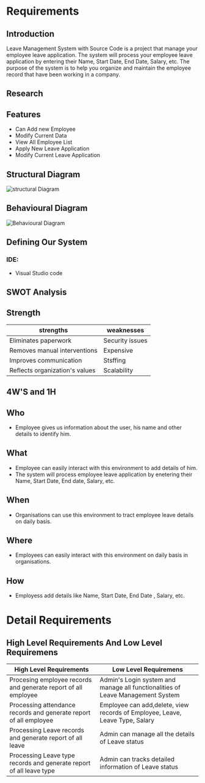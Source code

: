 # Requirements
## Introduction
Leave Management System with Source Code is a project that manage your employee leave application. The system will process your employee leave application by entering their Name, Start Date, End Date, Salary, etc. The purpose of the system is to help you organize and maintain the employee record that have been working in a company.
## Research

## Features 
- Can Add new Employee
- Modify Current Data
- View All Employee List
- Apply New Leave Application
- Modify Current Leave Application

## Structural Diagram
![structural Diagram](https://www.freeprojectz.com/sites/default/files/xLeave,P20Management,P20System,P20First,P20Level.jpeg.pagespeed.ic.lmwALRskHL.jpg)

## Behavioural Diagram
![Behavioural Diagram](https://app.creately.com/diagram/vector/han9q0mg)

## Defining Our System
### **IDE:**
- Visual Studio code
## SWOT Analysis
## Strength

| strengths | weaknesses |
| --------- | ---------- |
| Eliminates paperwork| Security issues |
| Removes manual interventions | Expensive |
| Improves communication | Stsffing |
| Reflects organization's values | Scalability |
## 4W'S and 1H
## Who
- Employee gives us information about the user, his name and other details to identify him.
## What
- Employee can easily interact with this environment to add details of him.
- The system will process employee leave application by enetering their Name, Start Date, End date, Salary, etc. 
## When
- Organisations can use this environment to tract employee leave details on daily basis.
## Where
- Employees can easily interact with this environment on daily basis in organisations.
## How
- Employess add details like Name, Start Date, End Date , Salary, etc.
# Detail Requirements 
## High Level Requirements And Low Level Requiremens

| High Level Requirements | Low Level Requiremens |
| ----------------------- | --------------------- |
| Procesing employee records and generate report of all employee | Admin's Login system and manage all functionalities of Leave Management System |
| Processing attendance records and generate report of all employee | Employee can add,delete, view records of Employee, Leave, Leave Type, Salary | 
| Processing Leave records and generate report of all leave | Admin can manage all the details of Leave status |
| Processing Leave type records and generate report of all leave type | Admin can tracks detailed information of Leave status |




